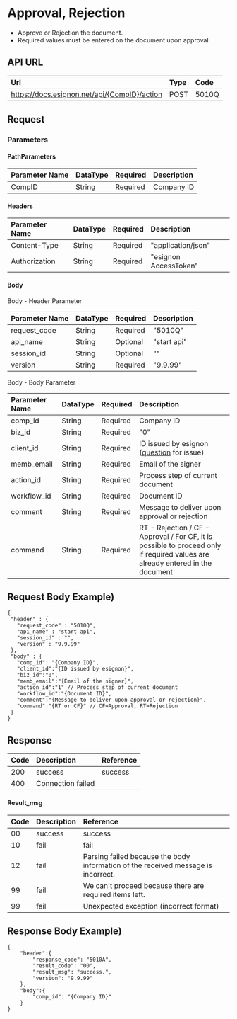 # Approval, Rejection

* Approve or Rejection the document.
* Required values must be entered on the document upon approval.

## API URL

| Url | Type | **Code** |
| :--- | :--- | :--- |
| https://docs.esignon.net/api/{CompID}/action | POST | 5010Q |

## Request

### Parameters

#### PathParameters

| **Parameter Name** | DataType | Required | **Description** |
| :--- | :--- | :--- | :--- |
| CompID | String | Required | Company ID |

####  Headers

| **Parameter Name**                         | DataType | Required | **Description** |
| :--- | :--- | :--- | :--- |
| Content-Type | String | Required | "application/json" |
| Authorization | String | Required | "esignon AccessToken" |

####   Body 

  Body - Header Parameter

| **Parameter Name**                         | DataType | Required | **Description** |
| :--- | :--- | :--- | :--- |
| request\_code | String | Required | "5010Q" |
| api\_name | String | Optional | "start api" |
| session\_id | String | Optional | "" |
| version | String | Required | "9.9.99" |

  Body - Body Parameter

| **Parameter Name** | DataType | Required | **Description** |
| :--- | :--- | :--- | :--- |
| comp\_id | String | Required | Company ID |
| biz\_id | String | Required | "0" |
| client\_id | String | Required | ID issued by esignon \([question](https://esignon.net/en/customer/) for issue\) |
| memb\_email | String | Required | Email of the signer |
| action\_id | String | Required | Process step of current document |
| workflow\_id | String | Required | Document ID |
| comment | String | Required | Message to deliver upon approval or rejection |
| command | String | Required | RT - Rejection / CF - Approval / For CF, it is possible to proceed only if required values are already entered in the document |

## Request Body Example\)

```text
{
 "header" : {
   "request_code" : "5010Q",            
   "api_name" : "start api",    
   "session_id" : "",    
   "version" : "9.9.99"
 },
 "body" : {
   "comp_id": "{Company ID}",
   "client_id":"{ID issued by esignon}",
   "biz_id":"0",
   "memb_email":"{Email of the signer}",
   "action_id":"1" // Process step of current document
   "workflow_id":"{Document ID}",
   "comment":"{Message to deliver upon approval or rejection}",
   "command":"{RT or CF}" // CF=Approval, RT=Rejection
 }
}

```

## Response

| Code | **Description** | **Reference** |
| :--- | :--- | :--- |
| 200 | success | success |
| 400 | Connection failed |  |

#### Result\_msg

| Code | **Description** | **Reference** |
| :--- | :--- | :--- |
| 00 | success | success |
| 10 | fail | fail |
| 12 | fail | Parsing failed because the body information of the received message is incorrect. |
| 99 | fail | We can't proceed because there are required items left. |
| 99 | fail | Unexpected exception \(incorrect format\) |

## Response Body Example\)

```text
{
	"header":{
		"response_code": "5010A",
		"result_code": "00",
		"result_msg": "success.",
		"version": "9.9.99"
	},
	"body":{
		"comp_id": "{Company ID}"
	}
}
```

